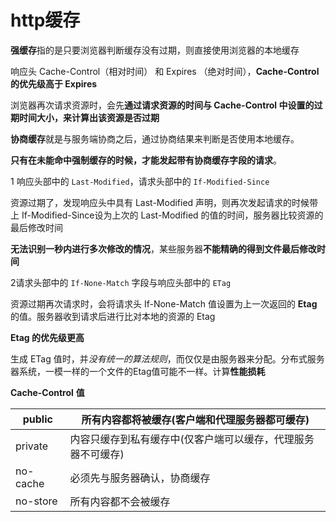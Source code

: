 # http缓存

**强缓存**指的是只要浏览器判断缓存没有过期，则直接使用浏览器的本地缓存

响应头 Cache-Control（相对时间） 和 Expires （绝对时间），**Cache-Control 的优先级高于 Expires** 

浏览器再次请求资源时，会先**通过请求资源的时间与 Cache-Control 中设置的过期时间大小，来计算出该资源是否过期**

**协商缓存**就是与服务端协商之后，通过协商结果来判断是否使用本地缓存。

**只有在未能命中强制缓存的时候，才能发起带有协商缓存字段的请求**。

1 响应头部中的 `Last-Modified`，请求头部中的 `If-Modified-Since`

资源过期了，发现响应头中具有 Last-Modified 声明，则再次发起请求的时候带上 If-Modified-Since设为上次的 Last-Modified 的值的时间，服务器比较资源的最后修改时间

**无法识别一秒内进行多次修改的情况**，某些服务器**不能精确的得到文件最后修改时间**

2请求头部中的 `If-None-Match` 字段与响应头部中的 `ETag`

资源过期再次请求时，会将请求头 If-None-Match 值设置为上一次返回的 **Etag** 的值。服务器收到请求后进行比对本地的资源的 Etag 

**Etag 的优先级更高**

生成 ETag 值时，并*没有统一的算法规则*，而仅仅是由服务器来分配。分布式服务器系统，一模一样的一个文件的Etag值可能不一样。计算**性能损耗**



 **Cache-Control** **值**

| public   | 所有内容都将被缓存(客户端和代理服务器都可缓存)               |
| -------- | ------------------------------------------------------------ |
| private  | 内容只缓存到私有缓存中(仅客户端可以缓存，代理服务器不可缓存) |
| no-cache | 必须先与服务器确认，协商缓存                                 |
| no-store | 所有内容都不会被缓存                                         |



